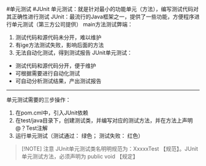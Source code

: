 #单元测试 #JUnit
单元测试：就是针对最小的功能单元（方法），编写测试代码对其正确性进行测试
JUnit：最流行的Java框架之一，提供了一些功能，方便程序进行单元测试（第三方公司提供）
main方法测试弊端：
1. 测试代码和源代码未分开，难以维护
2. 有ige方法测试失败，影响后面的方法
3. 无法自动化测试，得到测试报告
JUnit单元测试：
- 测试代码和源代码分开，便于维护
- 可根据需要进行自动化测试
- 可自动分析测试结果，产出测试报告

---
单元测试需要的三步操作：
1. 在pom.cml中，引入JUnit依赖
2. 在test/java目录下，创建测试类，并编写对应的测试方法，并在方法上声明@？Test注解
3. 运行单元测试（测试通过： 绿色； 测试失败： 红色）




> [!NOTE] 注意
> JUnit单元测试类名明明规范为：XxxxxTest 【规范】。JUnit单元测试方法，必须声明为
> public void 【规定】
